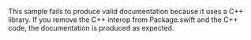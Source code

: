 This sample fails to produce valid documentation because it uses a C++
library.  If you remove the C++ interop from Package.swift and the C++
code, the documentation is produced as expected.